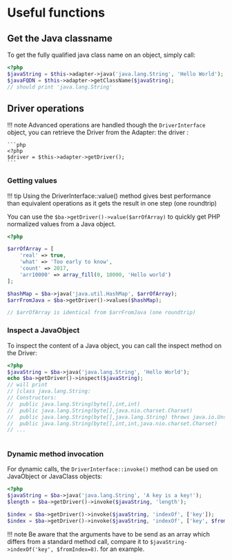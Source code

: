 # Useful functions
                          
## Get the Java classname

To get the fully qualified java class name on an object, simply call:

```php
<?php
$javaString = $this->adapter->java('java.lang.String', 'Hello World');
$javaFQDN = $this->adapter->getClassName($javaString);
// should print 'java.lang.String'
```

## Driver operations

!!! note
    Advanced operations are handled though the `DriverInterface` object, you can
    retrieve the Driver from the Adapter:
    the driver :
    
    ```php
    <?php
    $driver = $this->adapter->getDriver();
    ```

### Getting values

!!! tip
    Using the DriverInterface::value() method gives best performance than
    equivalent operations as it gets the result in one step (one roundtrip)

You can use the `$ba->getDriver()->value($arrOfArray)` to quickly 
get PHP normalized values from a Java object.

```php
<?php

$arrOfArray = [
    'real' => true,
    'what' => 'Too early to know',
    'count' => 2017,
    'arr10000' => array_fill(0, 10000, 'Hello world')
];

$hashMap = $ba->java('java.util.HashMap', $arrOfArray);
$arrFromJava = $ba->getDriver()->values($hashMap);

// $arrOfArray is identical from $arrFromJava (one roundtrip) 
```
      

### Inspect a JavaObject
  
To inspect the content of a Java object, you can call the inspect method on the Driver:
  
```php
<?php
$javaString = $ba->java('java.lang.String', 'Hello World');
echo $ba->getDriver()->inspect($javaString);
// will print
// [class java.lang.String:
// Constructors:
//  public java.lang.String(byte[],int,int)
//  public java.lang.String(byte[],java.nio.charset.Charset)
//  public java.lang.String(byte[],java.lang.String) throws java.io.UnsupportedEncodingException
//  public java.lang.String(byte[],int,int,java.nio.charset.Charset)
// ...
  
```
  
### Dynamic method invocation

For dynamic calls, the `DriverInterface::invoke()` method can be used on JavaObject or
JavaClass objects:

```php
<?php
$javaString = $ba->java('java.lang.String', 'A key is a key!');
$length = $ba->getDriver()->invoke($javaString, 'length');

$index = $ba->getDriver()->invoke($javaString, 'indexOf', ['key']);
$index = $ba->getDriver()->invoke($javaString, 'indexOf', ['key', $fromIndex=8]);
```

!!! note
    Be aware that the arguments have to be send as an array which differs from 
    a standard method call, compare it to `$javaString->indexOf('key', $fromIndex=8)`.
    for an example. 
  
